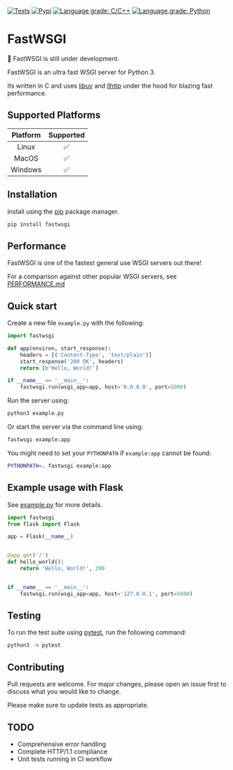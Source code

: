 
[![Tests](https://github.com/jamesroberts/fastwsgi/actions/workflows/tests.yml/badge.svg?branch=main)](https://github.com/jamesroberts/fastwsgi/actions/workflows/tests.yml)
[![Pypi](https://img.shields.io/pypi/v/fastwsgi.svg?style=flat)](https://pypi.python.org/pypi/fastwsgi)
[![Language grade: C/C++](https://img.shields.io/lgtm/grade/cpp/g/jamesroberts/fast-wsgi.svg?logo=lgtm&logoWidth=18)](https://lgtm.com/projects/g/jamesroberts/fastwsgi/context:cpp)
[![Language grade: Python](https://img.shields.io/lgtm/grade/python/g/jamesroberts/fast-wsgi.svg?logo=lgtm&logoWidth=18)](https://lgtm.com/projects/g/jamesroberts/fastwsgi/context:python)


# FastWSGI

:construction: FastWSGI is still under development.

FastWSGI is an ultra fast WSGI server for Python 3.  

Its written in C and uses [libuv](https://github.com/libuv/libuv) and [llhttp](https://github.com/nodejs/llhttp) under the hood for blazing fast performance.


## Supported Platforms

| Platform | Supported |
| :------: | :-------: |
| Linux    | :white_check_mark: |
| MacOS    | :white_check_mark: |
| Windows  | :white_check_mark: |


## Installation

Install using the [pip](https://pip.pypa.io/en/stable/) package manager.

```bash
pip install fastwsgi
```


## Performance

FastWSGI is one of the fastest general use WSGI servers out there! 

For a comparison against other popular WSGI servers, see [PERFORMANCE.md](./performance_benchmarks/PERFORMANCE.md)


## Quick start

Create a new file `example.py` with the following:

```python
import fastwsgi

def app(environ, start_response):
    headers = [('Content-Type', 'text/plain')]
    start_response('200 OK', headers)
    return [b'Hello, World!']

if __name__ == '__main__':
    fastwsgi.run(wsgi_app=app, host='0.0.0.0', port=5000)
```

Run the server using:

```bash
python3 example.py
```

Or start the server via the command line using:

```bash
fastwsgi example:app
```

You might need to set your `PYTHONPATH` if `example:app` cannot be found:

```bash
PYTHONPATH=. fastwsgi example:app
```


## Example usage with Flask

See [example.py](https://github.com/jamesroberts/fast-wsgi/blob/main/example.py) for more details.

```python
import fastwsgi
from flask import Flask

app = Flask(__name__)


@app.get('/')
def hello_world():
    return 'Hello, World!', 200


if __name__ == '__main__':
    fastwsgi.run(wsgi_app=app, host='127.0.0.1', port=5000)
```


## Testing

To run the test suite using [pytest](https://docs.pytest.org/en/latest/getting-started.html), run the following command:

```bash
python3 -m pytest
```


## Contributing

Pull requests are welcome. For major changes, please open an issue first to discuss what you would like to change.

Please make sure to update tests as appropriate.


## TODO

- Comprehensive error handling
- Complete HTTP/1.1 compliance
- Unit tests running in CI workflow